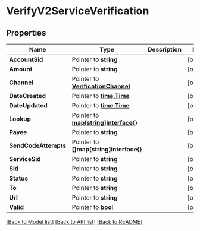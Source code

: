 # VerifyV2ServiceVerification

## Properties

Name | Type | Description | Notes
------------ | ------------- | ------------- | -------------
**AccountSid** | Pointer to **string** |  | [optional] 
**Amount** | Pointer to **string** |  | [optional] 
**Channel** | Pointer to [**VerificationChannel**](verification_channel.md) |  | [optional] 
**DateCreated** | Pointer to [**time.Time**](time.Time.md) |  | [optional] 
**DateUpdated** | Pointer to [**time.Time**](time.Time.md) |  | [optional] 
**Lookup** | Pointer to [**map[string]interface{}**](.md) |  | [optional] 
**Payee** | Pointer to **string** |  | [optional] 
**SendCodeAttempts** | Pointer to **[]map[string]interface{}** |  | [optional] 
**ServiceSid** | Pointer to **string** |  | [optional] 
**Sid** | Pointer to **string** |  | [optional] 
**Status** | Pointer to **string** |  | [optional] 
**To** | Pointer to **string** |  | [optional] 
**Url** | Pointer to **string** |  | [optional] 
**Valid** | Pointer to **bool** |  | [optional] 

[[Back to Model list]](../README.md#documentation-for-models) [[Back to API list]](../README.md#documentation-for-api-endpoints) [[Back to README]](../README.md)


